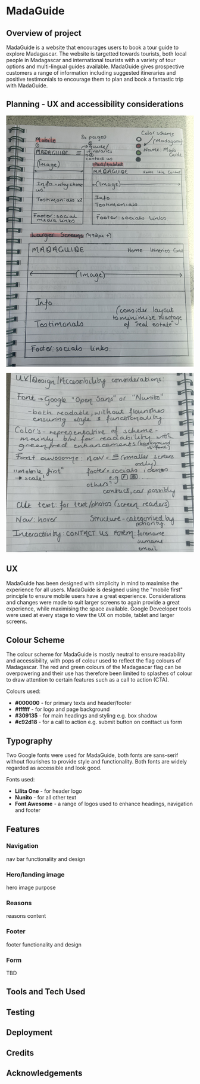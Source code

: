 # MadaGuide

## Overview of project ##
MadaGuide is a website that encourages users to book a tour guide to explore Madagascar. The website is targetted towards tourists, both local people in Madagascar and international tourists with a variety of tour options and multi-lingual guides available. MadaGuide gives prospective customers a range of information including suggested itineraries and positive testimonials to encourage them to plan and book a fantastic trip with MadaGuide.

## Planning - UX and accessibility considerations ##
![Initial planning](documentation/initial-planning.jpeg)

![Initial design considerations](documentation/initial-design-considerations.jpeg)

## UX ##

MadaGuide has been designed with simplicity in mind to maximise the experience for all users.
MadaGuide is designed using the "mobile first" principle to ensure mobile users have a great experience. Considerations and changes were made to suit larger screens to again provide a great experience, while maximising the space available. Google Deveeloper tools were used at every stage to view the UX on mobile, tablet and larger screens.


## Colour Scheme ##

The colour scheme for MadaGuide is mostly neutral to ensure readability and accessibility, with pops of colour used to reflect the flag colours of Madagascar. The red and green colours of the Madagascar flag can be overpowering and their use has therefore been limited to splashes of colour to draw attention to certain features such as a call to action (CTA).

Colours used:

- **#000000** - for primary texts and header/footer
- **#ffffff** - for logo and page background 
- **#309135** - for main headings and styling e.g. box shadow
- **#c92d18** - for a call to action e.g. submit button on conttact us form 

## Typography ##

Two Google fonts were used for MadaGuide, both fonts are sans-serif without flourishes to provide style and functionality. Both fonts are widely regarded as accessible and look good.

Fonts used:

- **Lilita One** - for header logo
- **Nunito** - for all other text
- **Font Awesome** - a range of logos used to enhance headings, navigation and footer

## Features ##

### Navigation ###

nav bar functionality and design 

### Hero/landing image ###

hero image purpose 

### Reasons ###

reasons content 

### Footer ###

footer functionality and design 

### Form ###

TBD

## Tools and Tech Used ##

## Testing ##

## Deployment ##

## Credits ##

## Acknowledgements ##  
